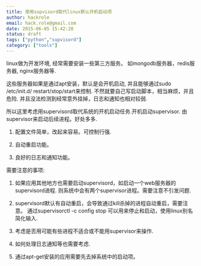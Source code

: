 ```yaml
---
title: 使用supvisord取代linux默认开机启动项
author: hackrole
email: hack.role@gmail.com
date: 2015-06-05 15:42:28
status: draft
tags: ["python","supvisord"]
category: ["tools"]
---
```





linux做为开发环境, 经常需要安装一些第三方服务。
如mongodb服务器，redis服务器, nginx服务器等.

这些服务器如果是通过apt安装，默认是会开机启动,
并且能够通过sudo /etc/init.d/<name> restart/stop/start来控制.
不然就要自己写启动脚本，相当麻烦，并且危险.
并且没法检测到经常意外挂掉，日志和通知也相对较弱.


所以这里考虑用supervisord取代系统的开机启动任务.开机启动supervisor.
由supervisor来启动后续进程。好处多多.

1) 配置文件简单，改起来容易。可控制行强.

2) 自动重启功能。

3) 良好的日志和通知功能。


需要注意的事项:

1) 如果应用其他地方也需要启动supervisord，如启动一个web服务器的supervisord进程.
   则系统中会有两个supervisor进程。需要注意不引发问题.

2) supervisord默认有自动重启，会导致通过kill杀掉的进程自动重启，需要注意。
   通过supervisorctl -c config stop <NAME>可以用来停止和启动，使用linux别名简化输入.

3) 考虑是否用可能有些进程不适合或不能用supervisor来操作.

4) 如何处理日志通知等也需要考虑.

5) 通过apt-get安装的应用需要先去掉系统中的启动项。
